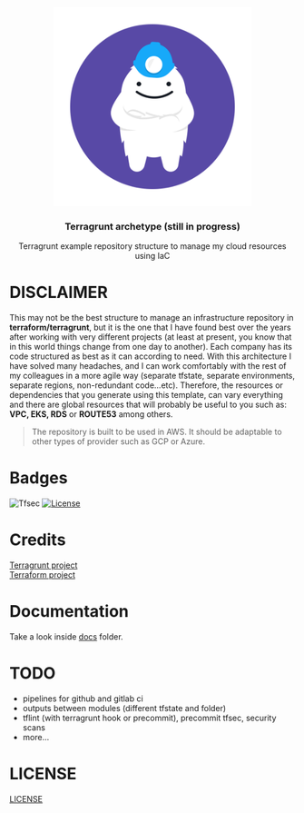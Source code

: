 <p align="center" >
    <img src="logo.png" alt="logo" width="350"/>
<h3 align="center">Terragrunt archetype (still in progress)</h3>
<p align="center">Terragrunt example repository structure to manage my cloud resources using IaC</p>
</p>

# DISCLAIMER

This may not be the best structure to manage an infrastructure repository in **terraform/terragrunt**, but it is the one that I have found best over the years after working with very different projects (at least at present, you know that in this world things change from one day to another). Each company has its code structured as best as it can according to need. With this architecture I have solved many headaches, and I can work comfortably with the rest of my colleagues in a more agile way (separate tfstate, separate environments, separate regions, non-redundant code...etc). Therefore, the resources or dependencies that you generate using this template, can vary everything and there are global resources that will probably be useful to you such as: **VPC, EKS, RDS** or **ROUTE53** among others.

> The repository is built to be used in AWS. It should be adaptable to other types of provider such as GCP or Azure.

# Badges

![Tfsec](https://github.com/containerscrew/terragrunt-archetype/actions/workflows/tfsec.yml/badge.svg)
[![License](https://img.shields.io/github/license/containerscrew/terragrunt-archetype)](/LICENSE)

# Credits

[Terragrunt project](https://terragrunt.gruntwork.io/)  
[Terraform project](https://www.terraform.io/)

# Documentation

Take a look inside [docs](./docs) folder.

# TODO

* pipelines for github and gitlab ci
* outputs between modules (different tfstate and folder)
* tflint (with terragrunt hook or precommit), precommit tfsec, security scans
* more...

# LICENSE

[LICENSE](./LICENSE)